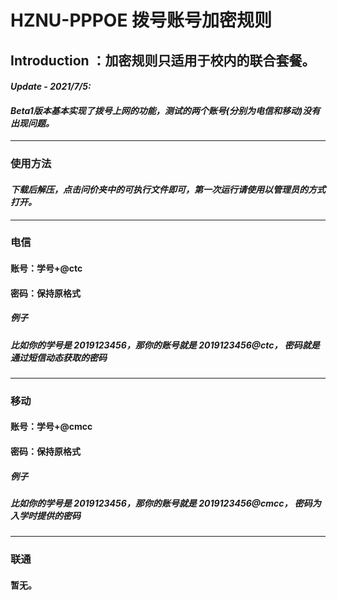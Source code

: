 # HZNU-PPPOE 拨号账号加密规则
## Introduction ：加密规则只适用于校内的联合套餐。

#### ***Update - 2021/7/5:***
#### ***Beta1版本基本实现了拨号上网的功能，测试的两个账号(分别为电信和移动)没有出现问题。***
---
### 使用方法
#### ***下载后解压，点击问价夹中的可执行文件即可，第一次运行请使用以管理员的方式打开。***
---
### 电信
#### 账号：学号+@ctc
#### 密码：保持原格式
##### ***例子***
##### ***比如你的学号是 2019123456，那你的账号就是 2019123456@ctc， 密码就是通过短信动态获取的密码***
---
### 移动
#### 账号：学号+@cmcc
#### 密码：保持原格式
##### ***例子***
##### ***比如你的学号是 2019123456，那你的账号就是 2019123456@cmcc， 密码为入学时提供的密码***
---
### 联通
#### 暂无。